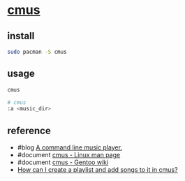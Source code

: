 # [cmus](https://cmus.github.io)

## install

```sh
sudo pacman -S cmus
```

## usage

```sh
cmus
```

```sh
# cmus
:a <music_dir>
```

## reference

- #blog [A command line music player.](https://nchrs.xyz/cmus.html)
- #document [cmus - Linux man page](https://linux.die.net/man/1/cmus)
- #document [cmus - Gentoo wiki](https://wiki.gentoo.org/wiki/Cmus)
- [How can I create a playlist and add songs to it in cmus?](https://unix.stackexchange.com/questions/593727/how-can-i-create-a-playlist-and-add-songs-to-it-in-cmus)
